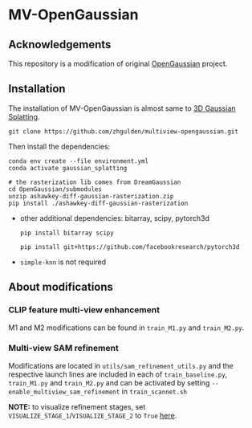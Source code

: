 # MV-OpenGaussian

## Acknowledgements

This repository is a modification of original [OpenGaussian](https://github.com/yanmin-wu/OpenGaussian) project.

## Installation

The installation of MV-OpenGaussian is almost same to [3D Gaussian Splatting](https://github.com/graphdeco-inria/gaussian-splatting).

```
git clone https://github.com/zhgulden/multiview-opengaussian.git
```
Then install the dependencies:
```shell
conda env create --file environment.yml
conda activate gaussian_splatting

# the rasterization lib comes from DreamGaussian
cd OpenGaussian/submodules
unzip ashawkey-diff-gaussian-rasterization.zip
pip install ./ashawkey-diff-gaussian-rasterization
```
+ other additional dependencies: bitarray, scipy, pytorch3d
    ```shell
    pip install bitarray scipy
    
    pip install git+https://github.com/facebookresearch/pytorch3d
    ```
+ `simple-knn` is not required

## About modifications

### CLIP feature multi-view enhancement

M1 and M2 modifications can be found in `train_M1.py` and `train_M2.py`.

### Multi-view SAM refinement

Modifications are located in `utils/sam_refinement_utils.py` and the respective launch lines are included in each of `train_baseline.py`, `train_M1.py` and `train_M2.py` and can be activated by setting `--enable_multiview_sam_refinement` in `train_scannet.sh`

**NOTE:** to visualize refinement stages, set `VISUALIZE_STAGE_1`/`VISUALIZE_STAGE_2` to `True` [here](utils/sam_refinement_utils.py).
